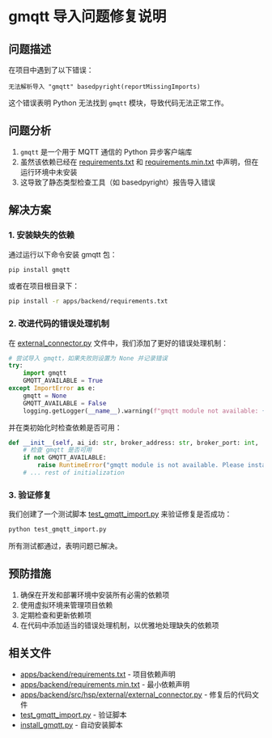 # gmqtt 导入问题修复说明

## 问题描述

在项目中遇到了以下错误：
```
无法解析导入 "gmqtt" basedpyright(reportMissingImports)
```

这个错误表明 Python 无法找到 `gmqtt` 模块，导致代码无法正常工作。

## 问题分析

1. `gmqtt` 是一个用于 MQTT 通信的 Python 异步客户端库
2. 虽然该依赖已经在 [requirements.txt](file:///d:/Projects/Unified-AI-Project/apps/backend/requirements.txt) 和 [requirements.min.txt](file:///d:/Projects/Unified-AI-Project/apps/backend/requirements.min.txt) 中声明，但在运行环境中未安装
3. 这导致了静态类型检查工具（如 basedpyright）报告导入错误

## 解决方案

### 1. 安装缺失的依赖

通过运行以下命令安装 gmqtt 包：
```bash
pip install gmqtt
```

或者在项目根目录下：
```bash
pip install -r apps/backend/requirements.txt
```

### 2. 改进代码的错误处理机制

在 [external_connector.py](file:///d:/Projects/Unified-AI-Project/apps/backend/src/hsp/external/external_connector.py) 文件中，我们添加了更好的错误处理机制：

```python
# 尝试导入 gmqtt，如果失败则设置为 None 并记录错误
try:
    import gmqtt
    GMQTT_AVAILABLE = True
except ImportError as e:
    gmqtt = None
    GMQTT_AVAILABLE = False
    logging.getLogger(__name__).warning(f"gmqtt module not available: {e}. MQTT functionality will be disabled.")
```

并在类初始化时检查依赖是否可用：
```python
def __init__(self, ai_id: str, broker_address: str, broker_port: int, ...):
    # 检查 gmqtt 是否可用
    if not GMQTT_AVAILABLE:
        raise RuntimeError("gmqtt module is not available. Please install it with: pip install gmqtt")
    # ... rest of initialization
```

### 3. 验证修复

我们创建了一个测试脚本 [test_gmqtt_import.py](file:///d:/Projects/Unified-AI-Project/test_gmqtt_import.py) 来验证修复是否成功：

```bash
python test_gmqtt_import.py
```

所有测试都通过，表明问题已解决。

## 预防措施

1. 确保在开发和部署环境中安装所有必需的依赖项
2. 使用虚拟环境来管理项目依赖
3. 定期检查和更新依赖项
4. 在代码中添加适当的错误处理机制，以优雅地处理缺失的依赖项

## 相关文件

- [apps/backend/requirements.txt](file:///d:/Projects/Unified-AI-Project/apps/backend/requirements.txt) - 项目依赖声明
- [apps/backend/requirements.min.txt](file:///d:/Projects/Unified-AI-Project/apps/backend/requirements.min.txt) - 最小依赖声明
- [apps/backend/src/hsp/external/external_connector.py](file:///d:/Projects/Unified-AI-Project/apps/backend/src/hsp/external/external_connector.py) - 修复后的代码文件
- [test_gmqtt_import.py](file:///d:/Projects/Unified-AI-Project/test_gmqtt_import.py) - 验证脚本
- [install_gmqtt.py](file:///d:/Projects/Unified-AI-Project/install_gmqtt.py) - 自动安装脚本